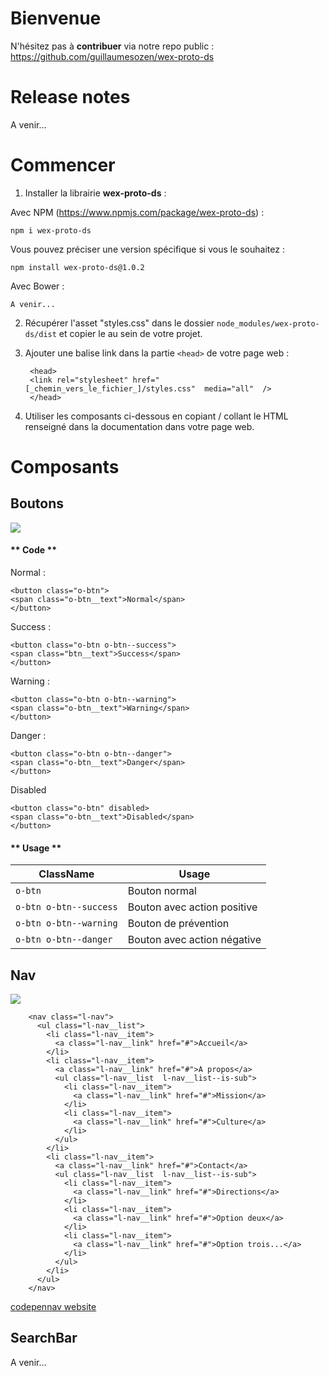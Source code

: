 # Bienvenue

N'hésitez pas à **contribuer** via notre repo public : https://github.com/guillaumesozen/wex-proto-ds 

# Release notes

A venir...

# Commencer

1. Installer la librairie **wex-proto-ds** :

Avec NPM (https://www.npmjs.com/package/wex-proto-ds) : 

`npm i wex-proto-ds`

Vous pouvez préciser une version spécifique si vous le souhaitez : 

`npm install wex-proto-ds@1.0.2`


Avec Bower :

`A venir...`

2. Récupérer l'asset "styles.css" dans le dossier `node_modules/wex-proto-ds/dist` et copier le au sein de votre projet.

3. Ajouter une balise link dans la partie `<head>` de votre page web : 

        <head>
        <link rel="stylesheet" href="[_chemin_vers_le_fichier_]/styles.css"  media="all"  />
        </head>


4. Utiliser les composants ci-dessous en copiant / collant le HTML renseigné dans la documentation dans votre page web.

# Composants



## Boutons

![](https://i.ibb.co/9WGSDLN/Capture-d-e-cran-2019-03-27-a-00-23-54.png)


<!-- tabs:start -->

#### ** Code **

Normal :

    <button class="o-btn">
    <span class="o-btn__text">Normal</span>
    </button>

Success :

    <button class="o-btn o-btn--success">
    <span class="btn__text">Success</span>
    </button>

Warning : 

    <button class="o-btn o-btn--warning">
    <span class="o-btn__text">Warning</span>
    </button>

Danger :

    <button class="o-btn o-btn--danger">
    <span class="o-btn__text">Danger</span>
    </button>

Disabled

    <button class="o-btn" disabled>
    <span class="o-btn__text">Disabled</span>
    </button>


#### ** Usage **

| ClassName                         |Usage                         |
|-------------------------------|-----------------------------|
|`o-btn`            |Bouton normal            |
|`o-btn o-btn--success`            |Bouton avec action positive            |
|`o-btn o-btn--warning`|Bouton de prévention|
|`o-btn o-btn--danger`|Bouton avec action négative|

<!-- tabs:end -->

<!-- 

[codepenbutton website](https://codepen.io/gandre/pen/RdXjbJ ':include :type=iframe width=100% height=600px')

-->

## Nav

![](https://i.ibb.co/5Ry7hTY/Capture-d-e-cran-2019-03-27-a-00-24-38.png)

        <nav class="l-nav">
          <ul class="l-nav__list">
            <li class="l-nav__item">
              <a class="l-nav__link" href="#">Accueil</a>
            </li>
            <li class="l-nav__item">
              <a class="l-nav__link" href="#">A propos</a>
              <ul class="l-nav__list  l-nav__list--is-sub">
                <li class="l-nav__item">
                  <a class="l-nav__link" href="#">Mission</a>
                </li>
                <li class="l-nav__item">
                  <a class="l-nav__link" href="#">Culture</a>
                </li>
              </ul>
            </li>
            <li class="l-nav__item">
              <a class="l-nav__link" href="#">Contact</a>
              <ul class="l-nav__list  l-nav__list--is-sub">
                <li class="l-nav__item">
                  <a class="l-nav__link" href="#">Directions</a>
                </li>
                <li class="l-nav__item">
                  <a class="l-nav__link" href="#">Option deux</a>
                </li>
                <li class="l-nav__item">
                  <a class="l-nav__link" href="#">Option trois...</a>
                </li>
              </ul>
            </li>
          </ul>
        </nav>

[codepennav website](https://codepen.io/gandre/pen/gEVXwZ ':include :type=iframe width=100% height=400px')


## SearchBar

A venir...